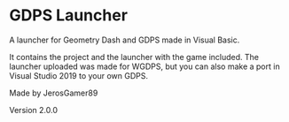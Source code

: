 # GDPS Launcher
A launcher for Geometry Dash and GDPS made in Visual Basic.

It contains the project and the launcher with the game included.
The launcher uploaded was made for WGDPS, but you can also make a port
in Visual Studio 2019 to your own GDPS.

Made by JerosGamer89

Version 2.0.0

